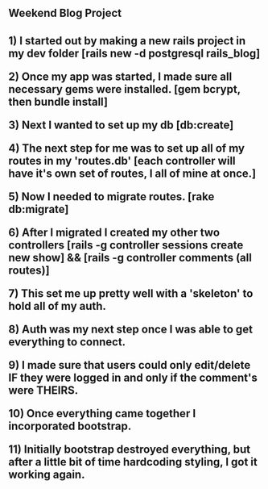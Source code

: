 <h2>Weekend Blog Project<h2>

<strong>1)</strong> I started out by making a new rails project in my dev folder
[rails new -d postgresql rails_blog]

<strong>2)</strong> Once my app was started, I made sure all necessary gems were installed.
[gem bcrypt, then bundle install]

<strong>3)</strong> Next I wanted to set up my db
[db:create]

<strong>4)</strong> The next step for me was to set up all of my routes in my 'routes.db'
[each controller will have it's own set of routes, I all of mine at once.]

<strong>5)</strong> Now I needed to migrate routes.
[rake db:migrate]

<strong>6)</strong> After I migrated I created my other two controllers
[rails -g controller sessions create new show] &&
[rails -g controller comments (all routes)]

<strong>7)</strong> This set me up pretty well with a 'skeleton' to hold all of my auth.

<strong>8)</strong> Auth was my next step once I was able to get everything to connect.

<strong>9)</strong> I made sure that users could only edit/delete IF they were logged in and only if the comment's were THEIRS.

<strong>10)</strong> Once everything came together I incorporated bootstrap.

<strong>11)</strong> Initially bootstrap destroyed everything, but after a little bit of time hardcoding styling, I got it working again. 